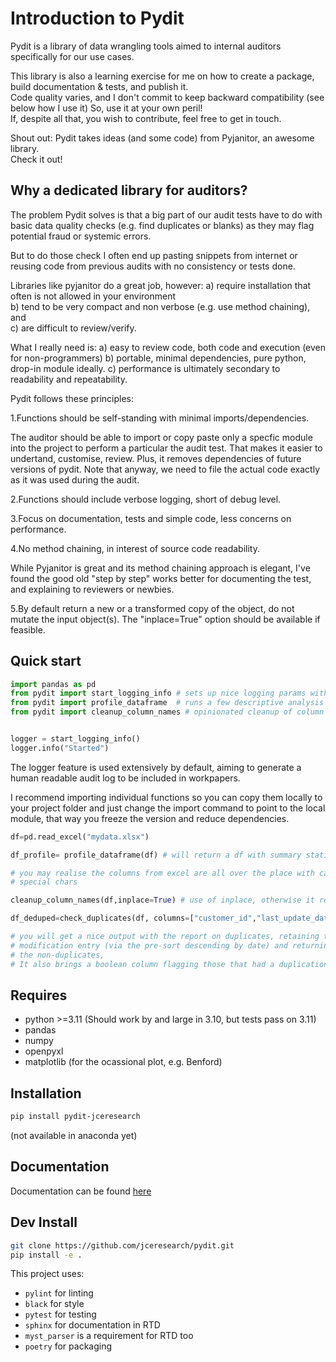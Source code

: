 
# Introduction to Pydit  

Pydit is a library of data wrangling tools aimed to internal auditors  
specifically for our use cases.

This library is also a learning exercise for me on how to create a package, build documentation & tests, and publish it.  
Code quality varies, and I don't commit to keep backward compatibility (see below how I use it) So, use it at your own peril!  
If, despite all that, you wish to contribute, feel free to get in touch.

Shout out: Pydit takes ideas (and some code) from Pyjanitor, an awesome library.  
Check it out!

## Why a dedicated library for auditors?

The problem Pydit solves is that a big part of our audit tests have to do with basic data quality checks (e.g. find duplicates or blanks) as they may flag potential fraud or systemic errors.

But to do those check I often end up pasting snippets from internet or reusing code from previous audits with no consistency or tests done.

Libraries like pyjanitor do a great job, however:
  a) require installation that often is not allowed in your environment  
  b) tend to be very compact and non verbose (e.g. use method chaining), and  
  c) are difficult to review/verify.  

What I really need is:
  a) easy to review code, both code and execution (even for non-programmers)
  b) portable, minimal dependencies, pure python, drop-in module ideally.
  c) performance is ultimately secondary to readability and repeatability.

Pydit follows these principles:

1.Functions should be self-standing with minimal imports/dependencies.  

The auditor should be able to import or copy paste only a specfic module into the project to perform a particular the audit test. That makes it easier to undertand, customise, review. Plus, it removes dependencies of future versions of pydit. Note that anyway, we need to file the actual code exactly as it was used during the audit.

2.Functions should include verbose logging, short of debug level.  

3.Focus on documentation, tests and simple code, less concerns on performance.

4.No method chaining, in interest of source code readability.

While Pyjanitor is great and its method chaining approach is elegant, I've found the good old "step by step" works better for documenting the test, and explaining to reviewers or newbies.  

5.By default return a new or a transformed copy of the object, do not mutate the input object(s). The "inplace=True" option should be available if feasible.

## Quick start

```python
import pandas as pd
from pydit import start_logging_info # sets up nice logging params with rotation
from pydit import profile_dataframe  # runs a few descriptive analysis on a df
from pydit import cleanup_column_names # opinionated cleanup of column names


logger = start_logging_info()
logger.info("Started")

```

The logger feature is used extensively by default, aiming to generate a human readable audit log to be included in workpapers.

I recommend importing individual functions so you can copy them locally to your project folder and just change the import command to point to the local module, that way you freeze the version and reduce dependencies.

```python
df=pd.read_excel("mydata.xlsx")

df_profile= profile_dataframe(df) # will return a df with summary statistics

# you may realise the columns from excel are all over the place with cases and
# special chars

cleanup_column_names(df,inplace=True) # use of inplace, otherwise it returns a new copy

df_deduped=check_duplicates(df, columns=["customer_id","last_update_date"],ascending=[True,False],keep="first",indicator=True, also_return_non_duplicates=True)

# you will get a nice output with the report on duplicates, retaining the last
# modification entry (via the pre-sort descending by date) and returning 
# the non-duplicates,  
# It also brings a boolean column flagging those that had a duplication removed.


```

## Requires

- python >=3.11 (Should work by and large in 3.10, but tests pass on 3.11)
- pandas
- numpy
- openpyxl
- matplotlib (for the ocassional plot, e.g. Benford)

## Installation

```bash
pip install pydit-jceresearch
```

(not available in anaconda yet)

## Documentation

Documentation can be found [here](https://pydit.readthedocs.io/en/latest/index.html)

## Dev Install

```bash
git clone https://github.com/jceresearch/pydit.git
pip install -e .
```

This project uses:

- ```pylint``` for linting  
- ```black``` for style  
- ```pytest``` for testing  
- ```sphinx``` for documentation in RTD  
- ```myst_parser``` is a requirement for RTD too  
- ```poetry``` for packaging  

